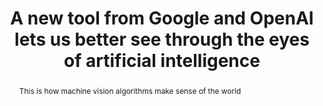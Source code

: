 ---
category: news
title: A new tool from Google and OpenAI lets us better see through the eyes of artificial intelligence
abstract: This is how machine vision algorithms make sense of the world
publishedDateTime: 2019-03-06T17:03:50Z
sourceUrl: https://www.msn.com/en-us/news/technology/a-new-tool-from-google-and-openai-lets-us-better-see-through-the-eyes-of-artificial-intelligence/ar-BBUrXEe?
type: article

provider:
  name: The Verge
  id: V_AAnYAn_global
tags:
  - AI

images: 
  - url: assets/images/2019/3/A-new-tool-from-Google-and-OpenAI-lets-us-better-see-through-the-eyes-of-artificial-intelligence-1.jpg
    width: 1920
    height: 1080
    quality: 89
    title: A selection of patterns from the Activation Atlas of the GoogLeNet vision algorithm.
    attribution: 
    focalRegion:
      x1: 0
      x2: 0
      y1: 0
      y2: 0

---